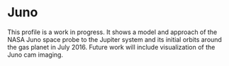 # Juno
This profile is a work in progress. It shows a model and approach of the NASA Juno space probe to the Jupiter system and its initial orbits around the gas planet in July 2016. Future work will include visualization of the Juno cam imaging.
